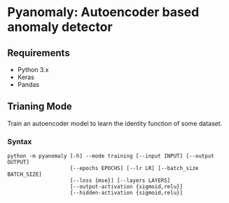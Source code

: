 # Pyanomaly: Autoencoder based anomaly detector

## Requirements

* Python 3.x
* Keras
* Pandas

## Trianing Mode

Train an autoencoder model to learn the identity function of some dataset.

### Syntax

```
python -m pyanomaly [-h] --mode training [--input INPUT] [--output OUTPUT]
                    [--epochs EPOCHS] [--lr LR] [--batch_size BATCH_SIZE]
                    [--loss {mse}] [--layers LAYERS]
                    [--output-activation {sigmoid,relu}]
                    [--hidden-activation {sigmoid,relu}]

```
